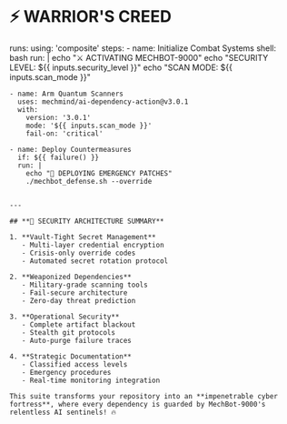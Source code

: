 # ⚡ WARRIOR'S CREED
runs:
  using: 'composite'
  steps:
    - name: Initialize Combat Systems
      shell: bash
      run: |
        echo "⚔️ ACTIVATING MECHBOT-9000"
        echo "SECURITY LEVEL: ${{ inputs.security_level }}"
        echo "SCAN MODE: ${{ inputs.scan_mode }}"
        
    - name: Arm Quantum Scanners
      uses: mechmind/ai-dependency-action@v3.0.1
      with:
        version: '3.0.1'
        mode: '${{ inputs.scan_mode }}'
        fail-on: 'critical'

    - name: Deploy Countermeasures
      if: ${{ failure() }}
      run: |
        echo "🚨 DEPLOYING EMERGENCY PATCHES"
        ./mechbot_defense.sh --override
```

---

## **🔐 SECURITY ARCHITECTURE SUMMARY**

1. **Vault-Tight Secret Management**  
   - Multi-layer credential encryption  
   - Crisis-only override codes  
   - Automated secret rotation protocol  

2. **Weaponized Dependencies**  
   - Military-grade scanning tools  
   - Fail-secure architecture  
   - Zero-day threat prediction  

3. **Operational Security**  
   - Complete artifact blackout  
   - Stealth git protocols  
   - Auto-purge failure traces  

4. **Strategic Documentation**  
   - Classified access levels  
   - Emergency procedures  
   - Real-time monitoring integration  

This suite transforms your repository into an **impenetrable cyber fortress**, where every dependency is guarded by MechBot-9000's relentless AI sentinels! 🔥
